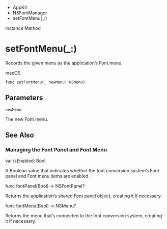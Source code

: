 

- AppKit
- NSFontManager
-  setFontMenu(\_:) 

Instance Method

# setFontMenu(\_:)

Records the given menu as the application’s Font menu.

macOS

``` source
func setFontMenu(_ newMenu: NSMenu)
```

## Parameters 

`newMenu`  

The new Font menu.

## See Also

### Managing the Font Panel and Font Menu

var isEnabled: Bool

A Boolean value that indicates whether the font conversion system’s Font panel and Font menu items are enabled.

func fontPanel(Bool) -> NSFontPanel?

Returns the application’s shared Font panel object, creating it if necessary.

func fontMenu(Bool) -> NSMenu?

Returns the menu that’s connected to the font conversion system, creating it if necessary.

